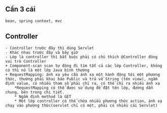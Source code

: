 ## Cần 3 cái
	bean, spring context, mvc
	
## Controller
	- Controller trước đây thì dùng Servlet
	- Khác nhau trước đây và bây giờ
	- Lớp là controller thì bắt buộc phải có chú thích @Controller đóng vai trò Controller
	+ Component-scan scan tự động đi tìm tất cả các lớp Controller, không có thì nó là một lớp Java bình thường
	+ RequestMapping: ánh xạ yêu cầu ánh xạ một hành động tới một phương thức, thường phải khai báo Public và trả về String (tên view), ngầm định value, có nhiều tham số phải chỉ ra, có thể chỉ ra nhiều ánh xạ
		*RequestMapping có thể được sử dụng để đặt tên lớp, đường dẫn chung, bên trong chi tiết.
		* Ngầm định method là GET
		* Một lớp controller có thể chứa nhiều phương thức action, ánh xạ chạy vào phương thức(servlet chỉ có một, phải có nhiều cái Servlet)
	
	